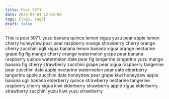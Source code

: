 ```yaml
---
title: Post 5971
date: 2024-09-01 12:00:00
tags: [tag1, tag2]
draft: false
---
```

This is post 5971.
yuzu
banana
quince
lemon
xigua
yuzu
pear
apple
lemon
cherry
honeydew
pear
pear
raspberry
orange
strawberry
cherry
orange
cherry
zucchini
ugli
xigua
banana
lemon
banana
xigua
orange
nectarine
grape
fig
fig
mango
cherry
orange
watermelon
grape
pear
banana
raspberry
quince
watermelon
date
pear
fig
tangerine
tangerine
yuzu
mango
banana
fig
cherry
strawberry
zucchini
grape
pear
xigua
raspberry
tangerine
pear
zucchini
date
apple
nectarine
watermelon
pear
date
elderberry
tangerine
apple
zucchini
date
honeydew
pear
grape
kiwi
honeydew
apple
banana
ugli
banana
elderberry
quince
strawberry
nectarine
tangerine
raspberry
cherry
xigua
kiwi
elderberry
strawberry
apple
xigua
elderberry
strawberry
zucchini
yuzu
kiwi
yuzu
strawberry
